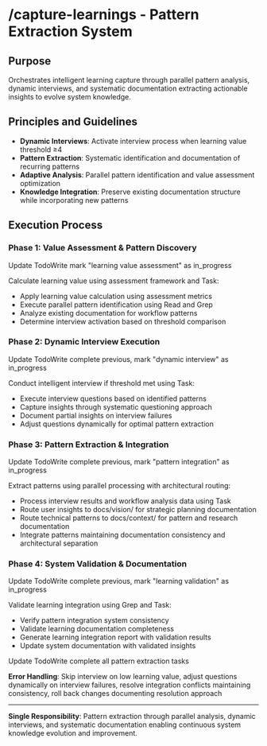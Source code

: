 # /capture-learnings - Pattern Extraction System

## Purpose
Orchestrates intelligent learning capture through parallel pattern analysis, dynamic interviews, and systematic documentation extracting actionable insights to evolve system knowledge.

## Principles and Guidelines
- **Dynamic Interviews**: Activate interview process when learning value threshold ≥4 
- **Pattern Extraction**: Systematic identification and documentation of recurring patterns
- **Adaptive Analysis**: Parallel pattern identification and value assessment optimization
- **Knowledge Integration**: Preserve existing documentation structure while incorporating new patterns

## Execution Process

### Phase 1: Value Assessment & Pattern Discovery
Update TodoWrite mark "learning value assessment" as in_progress

Calculate learning value using assessment framework and Task:
- Apply learning value calculation using assessment metrics
- Execute parallel pattern identification using Read and Grep
- Analyze existing documentation for workflow patterns
- Determine interview activation based on threshold comparison

### Phase 2: Dynamic Interview Execution
Update TodoWrite complete previous, mark "dynamic interview" as in_progress

Conduct intelligent interview if threshold met using Task:
- Execute interview questions based on identified patterns
- Capture insights through systematic questioning approach
- Document partial insights on interview failures
- Adjust questions dynamically for optimal pattern extraction

### Phase 3: Pattern Extraction & Integration
Update TodoWrite complete previous, mark "pattern integration" as in_progress

Extract patterns using parallel processing with architectural routing:
- Process interview results and workflow analysis data using Task
- Route user insights to docs/vision/ for strategic planning documentation
- Route technical patterns to docs/context/ for pattern and research documentation
- Integrate patterns maintaining documentation consistency and architectural separation

### Phase 4: System Validation & Documentation
Update TodoWrite complete previous, mark "learning validation" as in_progress

Validate learning integration using Grep and Task:
- Verify pattern integration system consistency
- Validate learning documentation completeness
- Generate learning integration report with validation results
- Update system documentation with validated insights

Update TodoWrite complete all pattern extraction tasks

**Error Handling**: Skip interview on low learning value, adjust questions dynamically on interview failures, resolve integration conflicts maintaining consistency, roll back changes documenting resolution approach

---

**Single Responsibility**: Pattern extraction through parallel analysis, dynamic interviews, and systematic documentation enabling continuous system knowledge evolution and improvement.